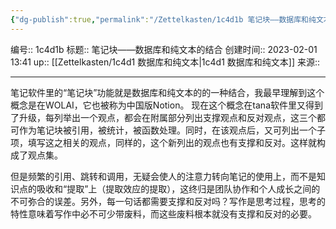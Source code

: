 ```yaml
---
{"dg-publish":true,"permalink":"/Zettelkasten/1c4d1b 笔记块——数据库和纯文本的结合/","dgPassFrontmatter":true}
---
```


编号:: 1c4d1b
标题:: 笔记块——数据库和纯文本的结合
创建时间:: 2023-02-01 13:41
up:: [[Zettelkasten/1c4d1 数据库和纯文本\|1c4d1 数据库和纯文本]]
来源:: 

---
笔记软件里的“笔记块”功能就是数据库和纯文本的的一种结合，我最早理解到这个概念是在WOLAI，它也被称为中国版Notion。
现在这个概念在tana软件里又得到了升级，每列举出一个观点，都会在附属部分列出支撑观点和反对观点，这三个都可作为笔记块被引用，被统计，被函数处理。同时，在该观点后，又可列出一个子项，填写这之相关的观点，同样的，这个新列出的观点也有支撑和反对。这样就构成了观点集。

但是频繁的引用、跳转和调用，无疑会使人的注意力转向笔记的使用上，而不是知识点的吸收和“提取”上（提取效应的提取），这终归是团队协作和个人成长之间的不可弥合的误差。另外，每一句话都需要支撑和反对吗？写作是思考过程，思考的特性意味着写作中必不可少带废料，而这些废料根本就没有支撑和反对的必要。